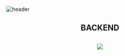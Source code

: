 ![header](https://capsule-render.vercel.app/api?type=waving&color=auto&height=300&section=header&text=Hello%20GIT!🥳&fontSize=50)
<h2 align="center">BACKEND</h2>
<h2 align="center"><img src="https://img.shields.io/badge/SpringBoot-6DB33F?style=for-the-badge&logo=SpringBoot&logoColor=white"></h2>


